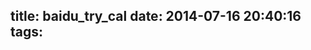 title: baidu_try_cal
date: 2014-07-16 20:40:16
tags:
---
<script type="text/javascript" name="baidu-tc-cerfication" src="http://apps.bdimg.com/cloudaapi/lightapp.js#c5d343a5c0e4dec70328d4cf2682a572"></script> <script type="text/javascript">window.bd && bd._qdc && bd._qdc.init({app_id: '33bb9598121df215e2ed05ca'});</script>
